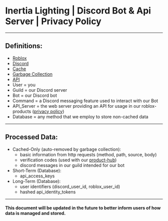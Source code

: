 # Inertia Lighting | Discord Bot & Api Server | Privacy Policy

---

## Definitions:
- [Roblox](https://en.wikipedia.org/wiki/Roblox)
- [Discord](https://en.wikipedia.org/wiki/Discord_(software))
- [Cache](https://en.wikipedia.org/wiki/Cache_(computing))
- [Garbage Collection](https://en.wikipedia.org/wiki/Garbage_collection_(computer_science))
- [API](https://en.wikipedia.org/wiki/API)
- User = you
- Guild = our Discord server
- Bot = our Discord bot
- Command = a Discord messaging feature used to interact with our Bot
- API_Server = the web server providing an API for usage in our roblox-products ([privacy policy](../roblox-products/README.md))
- Database = any method that we employ to store non-cached data

---

## Processed Data:
- Cached-Only (auto-removed by garbage collection):
  - basic information from http requests (method, path, source, body)
  - verification codes (used with our [product-hub](../roblox-product-hub/README.md))
  - discord messages in our guild intended for our bot
- Short-Term (Database):
  - api_access_keys
- Long-Term (Database):
  - user identifiers (discord_user_id, roblox_user_id)
  - hashed api_identity_tokens

---

#### This document will be updated in the future to better inform users of how data is managed and stored.
